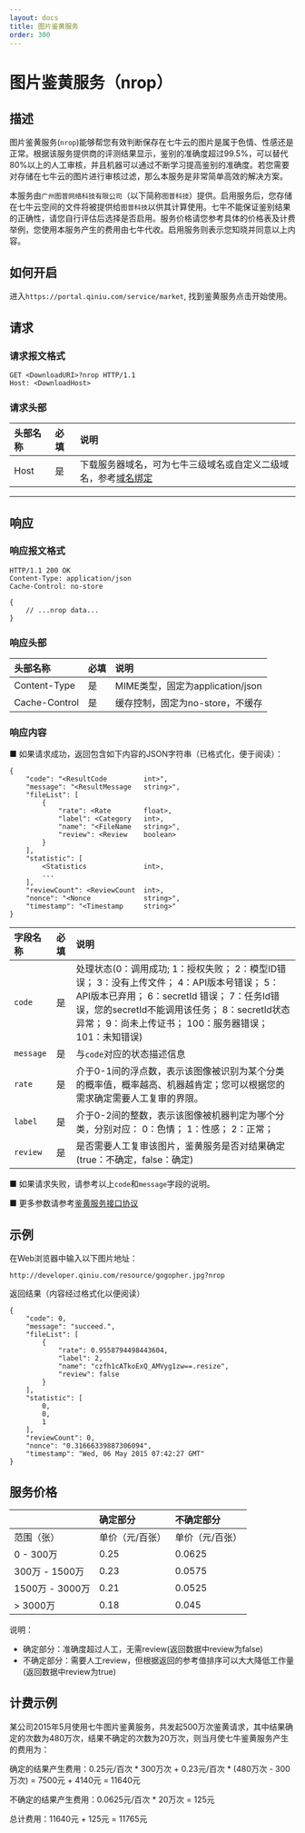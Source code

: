 ```yaml
---
layout: docs
title: 图片鉴黄服务
order: 300
---
```


<a id="nrop"></a>
# 图片鉴黄服务（nrop）

<a id="nrop-description"></a>
## 描述

图片鉴黄服务(`nrop`)能够帮您有效判断保存在七牛云的图片是属于色情、性感还是正常。根据该服务提供商的评测结果显示，鉴别的准确度超过99.5%，可以替代80%以上的人工审核，并且机器可以通过不断学习提高鉴别的准确度。若您需要对存储在七牛云的图片进行审核过滤，那么本服务是非常简单高效的解决方案。

本服务由`广州图普网络科技有限公司`（以下简称`图普科技`）提供。启用服务后，您存储在七牛云空间的文件将被提供给`图普科技`以供其计算使用。七牛不能保证鉴别结果的正确性，请您自行评估后选择是否启用。服务价格请您参考具体的价格表及计费举例，您使用本服务产生的费用由七牛代收。启用服务则表示您知晓并同意以上内容。

<a id="nrop-open"></a>
## 如何开启

进入`https://portal.qiniu.com/service/market`, 找到鉴黄服务点击开始使用。

<a id="nrop-request"></a>
## 请求

<a id="nrop-request-syntax"></a>
### 请求报文格式

```
GET <DownloadURI>?nrop HTTP/1.1
Host: <DownloadHost>
```

<a id="nrop-request-header"></a>
### 请求头部

头部名称         | 必填 | 说明
:------------- | :--- | :------------------------------------------
Host           | 是   | 下载服务器域名，可为七牛三级域名或自定义二级域名，参考[域名绑定](http://kb.qiniu.com/53a48154 "域名绑定")

---

<a id="nrop-response"></a>
## 响应

<a id="nrop-response-syntax"></a>
### 响应报文格式

```
HTTP/1.1 200 OK
Content-Type: application/json
Cache-Control: no-store

{
    // ...nrop data...
}
```

<a id="nrop-response-header"></a>
### 响应头部

头部名称       | 必填 | 说明
:------------- | :--- | :------------------------------------------
Content-Type   | 是   | MIME类型，固定为application/json
Cache-Control  | 是   | 缓存控制，固定为no-store，不缓存

<a id="nrop-response-content"></a>
### 响应内容

■ 如果请求成功，返回包含如下内容的JSON字符串（已格式化，便于阅读）：  

```
{
	"code": "<ResultCode         int>",
	"message": "<ResultMessage   string>",
	"fileList": [
		{
			"rate": <Rate        float>,
			"label": <Category   int>,
			"name": "<FileName   string>",
			"review": <Review    boolean>
		}
	],
	"statistic": [
		<Statistics              int>,
		...
	],
	"reviewCount": <ReviewCount  int>,
	"nonce": "<Nonce             string>",
	"timestamp": "<Timestamp     string>"
}
```

字段名称        | 必填 | 说明                              
:------------ | :--- | :--------------------------------------------------------------------
`code`        | 是   | 处理状态(0：调用成功; 1：授权失败； 2：模型ID错误； 3：没有上传文件； 4：API版本号错误； 5：API版本已弃用； 6：secretId 错误； 7：任务Id错误，您的secretId不能调用该任务； 8：secretId状态异常； 9：尚未上传证书； 100：服务器错误； 101：未知错误)
`message`     | 是   | 与`code`对应的状态描述信息
`rate`        | 是   | 介于0-1间的浮点数，表示该图像被识别为某个分类的概率值，概率越高、机器越肯定；您可以根据您的需求确定需要人工复审的界限。
`label`       | 是   | 介于0-2间的整数，表示该图像被机器判定为哪个分类，分别对应： 0：色情； 1：性感； 2：正常；
`review`      | 是   | 是否需要人工复审该图片，鉴黄服务是否对结果确定(true：不确定，false：确定)

■ 如果请求失败，请参考以上`code`和`message`字段的说明。

■ 更多参数请参考[鉴黄服务接口协议](http://kb.qiniu.com/5qwcwawm "鉴黄服务接口协议")

<a id="nrop-samples"></a>
## 示例

在Web浏览器中输入以下图片地址：  

```
http://developer.qiniu.com/resource/gogopher.jpg?nrop
```

返回结果（内容经过格式化以便阅读）  

```
{
	"code": 0,
	"message": "succeed.",
	"fileList": [
		{
			"rate": 0.9558794498443604,
			"label": 2,
			"name": "czfh1cATkoExQ_AMVyg1zw==.resize",
			"review": false
		}
	],
	"statistic": [
		0,
		0,
		1
	],
	"reviewCount": 0,
	"nonce": "0.31666339887306094",
	"timestamp": "Wed, 06 May 2015 07:42:27 GMT"
}
```

<a id="nrop-price"></a>
## 服务价格

|                 | 确定部分      | 不确定部分       |
:---------------- | :------------ | :------------ |
|      范围（张）   | 单价（元/百张） | 单价（元/百张）  |
| 0 - 300万        |     0.25     |    0.0625     |
| 300万 - 1500万   |     0.23     |   0.0575       |
| 1500万 - 3000万  |     0.21     |    0.0525      |
| > 3000万         |     0.18     |    0.045      |

说明：

 * 确定部分：准确度超过人工，无需review(返回数据中review为false)
 * 不确定部分：需要人工review，但根据返回的参考值排序可以大大降低工作量(返回数据中review为true)

<a id="nrop-pirce-example"></a>
## 计费示例

某公司2015年5月使用七牛图片鉴黄服务，共发起500万次鉴黄请求，其中结果确定的次数为480万次，结果不确定的次数为20万次，则当月使七牛鉴黄服务产生的费用为：

确定的结果产生费用：0.25元/百次 * 300万次 + 0.23元/百次 * (480万次 - 300万次) = 7500元 + 4140元 = 11640元

不确定的结果产生费用：0.0625元/百次 * 20万次 = 125元

总计费用：11640元 + 125元 = 11765元
